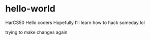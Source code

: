 # hello-world
HarCS50
Hello coders
Hopefully I'll learn how to hack someday lol

trying to make changes again 
